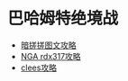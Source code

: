# 巴哈姆特绝境战

* <a href="/handbooks/ubahamut/" target="_blank">暗搓搓图文攻略</a>
* [NGA rdx317攻略](https://bbs.nga.cn/read.php?tid=13350854)
* [clees攻略](https://bbs.nga.cn/read.php?tid=12863995)

